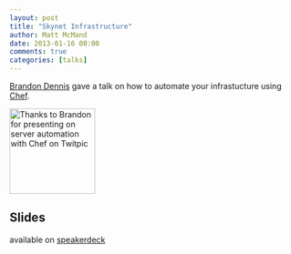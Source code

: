 ```yaml
---
layout: post
title: "Skynet Infrastructure"
author: Matt McMand
date: 2013-01-16 00:00
comments: true
categories: [talks]
---
```


[Brandon Dennis](http://twitter.com/_toady00) gave a talk on how to automate your infrastucture using [Chef](http://www.opscode.com/chef).

<a href="http://twitpic.com/c2ljl9" title="Thanks to Brandon for presenting on server automation with Chef on Twitpic"><img src="http://twitpic.com/show/thumb/c2ljl9.jpg" width="150" height="150" alt="Thanks to Brandon for presenting on server automation with Chef on Twitpic"></a>

## Slides ##

available on [speakerdeck](https://speakerdeck.com/toady00/skynet-infrastructure-opscode-chef)
